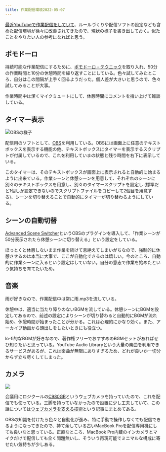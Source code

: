```yaml
---
title: 作業配信環境2022-05-07
---
```

[最近YouTubeで作業配信をしていて](https://www.youtube.com/channel/UC5s-KpSDGzxWPWNv94PnJHw)、ルールづくりや配信ソフトの設定なども含めた配信環境が徐々に改善されてきたので、現状の様子を書き出しておく。似たことをやりたい人の参考になればと思う。

ポモドーロ
-----

持続可能な作業配信にするために、[ポモドーロ・テクニック](https://ja.wikipedia.org/wiki/%E3%83%9D%E3%83%A2%E3%83%89%E3%83%BC%E3%83%AD%E3%83%BB%E3%83%86%E3%82%AF%E3%83%8B%E3%83%83%E3%82%AF)を取り入れ、50分の作業時間と10分の休憩時間を繰り返すことにしている。色々試してみたところ、自分はこの間隔が上手く回るようだった。個人差が大きいと思うので、色々試してみることが大事。

作業時間中は潔くマイクミュートにして、休憩時間にコメントを拾い上げて雑談している。

タイマー表示
------

![](https://lh3.googleusercontent.com/docs/ADP-6oEhKrf3UoXk19Jj8SLK8TV-Tbp0kZlLUnRqkkc7QV_2ysUjZFUoN9lBt-EB-FXy98NgNytvsg3j2ZaK8lkLenfxTHUtvAHi6gox4qljMyseR_vEU0isee9aKMp8h_c2G2GHAwcl1kfa9JpS9LpiJHb-Q_wLQyha5JeGGCo-0O0ktrS1z42H_3Wx_Ij01IotcAE58PnYh88ZIzRXDKiILrkq_alj8V6ztW_iTbHjCxfB4hTTglt6fA6n3NR-R4Uo7U0et__Yi7Wy0j9rLESU2Rtojlme4wun3ACDRZWdMS1kv2_TBYGWwThua7RU9tUGBl1DTJ8l7lGmKO_ORHzNEr6TCR-UTQhn7eFVGxALB60nBR_ZVcLQtotEC0Vpf6uPYCTfwRe5qX7r3wVxroXt1Mv_9m-4BI8-T1JADSL8s-MZFuebDHYCeW1z2qbffrudMB0srXlal5KSw2oydrMkF3lnNv3DcTpZsuwaseITMVQQm94MCnct6C8tC5bGwkA7wmCIC4CK7CewnSYfKl0fIv-yZDAfQxiiB-cafKFnAOw0HIf1WFNFXczJlzOstBMffEueYFnY6IS6YVzu8Ztcj9IlHyI8Os875U7vF8Hhh0Rpc2H6amtkETjUbf-m6y34McpojSO1wrrcKNkzQZCWWKB5iEuh4_agzwxiMz-Mvusm2-MDDiZ1k0Vw7VsO7XM6GmxDKalJHvQYIGNbAo-KkrB0qSvlrABu3qr4jdIEArLLCntMP2uPSHbBC2XC6uNVkVnu8Bfq67B92jJQZIsuajGw92qoGKv3OmPb6ySbI-rpB-a1mlDvIBxeFyeoBqX_5KKmgJzdTnPt4dGKVcbOefEft2Yem_V6JIso1vaZAI2pYdsKy7cx9xCbCc2YbThDaaQCOP74Syrvy2R9-7t6y4wz7uM7FTqLUiOKGtQg5ifc-BuZSTOD7ECcWuEDHRm6FwC2Rj-kiIuQMY6_91uiSvcDQOrNbj4YWZn3rZjCIkwLBbNhTUX6wJMYTvdRiQAuthgonjCoDxkHfm7FTZz679urnnAAeTyMmCwpskzo-uzSAjfGsSjVA8lh80ptRhx0s09tTWK8jSJjq6SKhrOmM9pInMFd0rSpSI29ssPHv4lzWT14dldsXQMg-0uPS8FhFPYUQ7LlTUMORIEigUetS99dPn3Ig3b6mIYtQlr6IEnF3Jse0UVX73Md8ElaP0Xc9CkV71wmtdiLIEeKoSLsyZRJrTFPml0XDhiaFzA3YLt3kGlS "OBSの様子")

配信用のソフトとして、[OBS](https://obsproject.com/)を利用している。OBSには画面上に任意のテキストボックスを表示する機能の他、テキストボックスにタイマーを表示するスクリプトが付属しているので、これを利用していまの状態と残り時間を右下に表示している。

このタイマーは、そのテキストボックスが画面上に表示されると自動的に始まるように出来ている。作業シーンと休憩シーンを用意して、それぞれのシーンに別々のテキストボックスを用意し、別々のタイマースクリプトを設定し (標準だと1個しか設定できないのでスクリプトファイルをコピーして2個目を用意する)、シーンを切り替えることで自動的にタイマーが切り替わるようにしている。

シーンの自動切替
--------

[Advanced Scene Switcher](https://obsproject.com/forum/resources/advanced-scene-switcher.395/)というOBSのプラグインを導入して、「作業シーンが50分表示されたら休憩シーンに切り替える」という設定をしている。

ほっとくと休憩しないまま作業を続けて息絶えてしまいがちなので、強制的に休憩させるのは本当に大事で、ここが自動化できるのは嬉しい。今のところ、自動的に作業シーンに入るという設定はしていない。自分の意志で作業を始めたという気持ちを育てたいため。

音楽
--

雨が好きなので、作業配信中は常に雨.mp3を流している。

休憩中は、適当に当たり障りのないBGMを流している。休憩シーンにBGMを設定してあるので、前述の設定によりシーンが切り替わると自動的にBGMが流れ始め、休憩時間が始まったことが分かる。これは心理的にかなり効く。また、アーカイブ動画から頭出しをしたいときにも役立つ。

lo-fi的なBGMが好きなので、著作権フリーでおすすめのBGMセットがあればぜひ知りたいと思っている。YouTube Audio Libraryという大量の楽曲を利用できるサービスがあるが、これは楽曲が無限にありすぎるため、どれが良いか一切分からず立ち尽くしてしまった。

カメラ
---

![](https://lh3.googleusercontent.com/docs/ADP-6oEpOaoYMVtrAlLZDvawWxmLa6GIXcDBQNGTMKUoLVi5RhfdbWuosH8BzXCh7mAgsqSjtLq4Hf8wFD4Idz_py0On0tZuoxwe0j-hF8ivkDvwVCGVSeN7xEwpQRnpHRHiBzTXr9O111kxdvudQuTeUHO7tNLIyv7FiSAwvGYemLawtgcS6gM0JbXawUc0k5puRM2E-8jY8yce6qAzMMXvymdJYc6BekCDtn1jaeToinvVi_pABW7qyNnkl9NxNlAbsaTlDsLKuZ4GmYzYKdNCVvc6M8ccnWko9Rz3qCZswIBu_gMkpARrs0CnygwB7ckZytDndIExuzsMca54EYev2q1hIprTlUwRtkgxdCgaOOtf9Uua_canTrLGbB2GpSa-kXg3zaAoLzNm7ULXmwgcUse4iG5LF2il3V2Qz0vjG14tHBoQns2Z3kVm9d6UBMFOHzmmf5AzezeeaNeLmFPZ0kMLcRoywibmbu6ipaNZIJTRueLPstAwCdjPV2erJnMS6Q5CKX-VVxYZG7DiTgknUtLbhiE0pZuUW-7rLUK2ooweRMjXDpUkmK3wLPofG-ZYKFUSLGe2ki0QSK2m4gbw_Ff-Tq1D-_cUma-tM7zbBjVG3mSEZSiA7f27a3mAZamArIwvhyD_97CdaN-j_xm2IPX315UMTiTSp_sUh_iU3oShQ54oLKxEtOD5QvykZmwByAJhdL23hlb106URmDEzKhZWNdJBIYjDYS3zFPgqrFjgJoy2TxKPA0FBHKjoDf2WJ6_t9MbvVZQGSfvoqqamQaxRncBJHl_BH2dVCp4HvINlM6wfP0Kur8B1C7ICCBL8hlU5lr8DZphNUFbTeW9-wNGYVx7zAT_lqtilXPT7mjq7qIZqCTEO-RVZZrSyqsWCEfHvgxSgWJj88Jg5xYPHlo4edMDFj9Kv8J5GxlTz2sBGCw0hYVEBteeAZwLZVCXjA-a1Mu0kaRXjQBMA_ni0NQzPThox2pejH8pWZp3iy1ih6YUjTXGtE_QZKkzbBrWNprrtwr--FTnBzZSknkBuVW31MmFN8g9UnFWxyZe2hwNRGvC0iuQ8hAwQyG3S4NLN9I0ZYUxIuNlFjKV6Zo0r7nbXMbFyqeOCPPx26l0qo8y_o7Gbw2O4sqssQHQHwHhWQX57N5yo6tBbVPgulhGAE0r2ISJQZ1wfM1FT4xF5yQ3z6ZvZQC94RzTaw3xEgk_3uju4fOGbHle3hiwefjmgxM7nf0i7iDtpK9SC-jdjn6jpSiSG)

会議用にロジクールの[C980GR](https://www.amazon.co.jp/dp/B086R71LGW)というウェブカメラを持っていたので、これを配信でも使っている。三脚を持っていなかったので設置に少し工夫していて、この話については[ウェブカメラを支える技術](https://r7kamura.com/articles/2022-05-04-super-crab-clamp)という記事にまとめてある。

OBSの知識を付けたら色々と自動化が進み、特に手動で操作しなくても配信できるようになってきたので、持て余している古いMacBook Proを配信専用機にしても良いなと思っている。正直なところ、MacBook Pro内蔵のインカメラとマイクだけで配信しても全く問題無いし、そういう再現可能でミニマルな構成に寄せたい気持ちが少しある。

